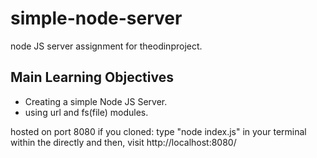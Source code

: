 # simple-node-server
node JS server assignment for theodinproject.

## Main Learning Objectives
* Creating a simple Node JS Server.
* using url and fs(file) modules.

hosted on port 8080
if you cloned:
  type "node index.js" in your terminal within the directly and then,
  visit http://localhost:8080/
